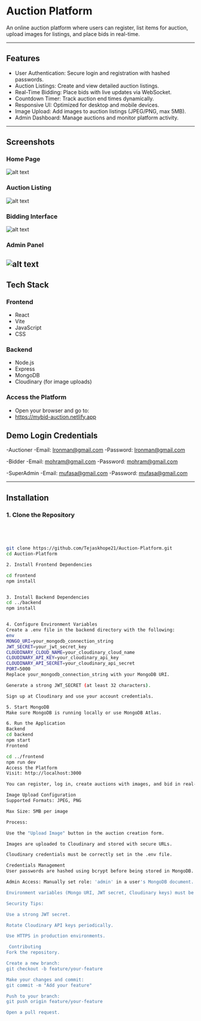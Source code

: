 # Auction Platform

An online auction platform where users can register, list items for auction, upload images for listings, and place bids in real-time.

---

## Features

- User Authentication: Secure login and registration with hashed passwords.
- Auction Listings: Create and view detailed auction listings.
- Real-Time Bidding: Place bids with live updates via WebSocket.
- Countdown Timer: Track auction end times dynamically.
- Responsive UI: Optimized for desktop and mobile devices.
- Image Upload: Add images to auction listings (JPEG/PNG, max 5MB).
- Admin Dashboard: Manage auctions and monitor platform activity.

---

## Screenshots



### Home Page
![alt text](frontend/screenshots/Home.png)
### Auction Listing
![alt text](frontend/screenshots/listing.png)
### Bidding Interface
![alt text](frontend/screenshots/biddingwind.png)
### Admin Panel
![alt text](frontend/screenshots/Admin.png)
---

## Tech Stack

### Frontend

- React
- Vite
- JavaScript
- CSS

### Backend

- Node.js
- Express
- MongoDB
- Cloudinary (for image uploads)


### Access the Platform
- Open your browser and go to:
- https://mybid-auction.netlify.app

## Demo Login Credentials

-Auctioner
-Email: Ironman@gmail.com
-Password: Ironman@gmail.com

-Bidder
-Email: mohram@gmail.com
-Password: mohram@gmail.com

-SuperAdmin
-Email: mufasa@gmail.com
-Password: mufasa@gmail.com

---

## Installation

### 1. Clone the Repository

```bash




git clone https://github.com/Tejaskhope21/Auction-Platform.git
cd Auction-Platform

2. Install Frontend Dependencies

cd frontend
npm install


3. Install Backend Dependencies
cd ../backend
npm install


4. Configure Environment Variables
Create a .env file in the backend directory with the following:
env
MONGO_URI=your_mongodb_connection_string
JWT_SECRET=your_jwt_secret_key
CLOUDINARY_CLOUD_NAME=your_cloudinary_cloud_name
CLOUDINARY_API_KEY=your_cloudinary_api_key
CLOUDINARY_API_SECRET=your_cloudinary_api_secret
PORT=5000
Replace your_mongodb_connection_string with your MongoDB URI.

Generate a strong JWT_SECRET (at least 32 characters).

Sign up at Cloudinary and use your account credentials.

5. Start MongoDB
Make sure MongoDB is running locally or use MongoDB Atlas.

6. Run the Application
Backend
cd backend
npm start
Frontend

cd ../frontend
npm run dev
Access the Platform
Visit: http://localhost:3000

You can register, log in, create auctions with images, and bid in real-time.

Image Upload Configuration
Supported Formats: JPEG, PNG

Max Size: 5MB per image

Process:

Use the "Upload Image" button in the auction creation form.

Images are uploaded to Cloudinary and stored with secure URLs.

Cloudinary credentials must be correctly set in the .env file.

Credentials Management
User passwords are hashed using bcrypt before being stored in MongoDB.

Admin Access: Manually set role: 'admin' in a user's MongoDB document.

Environment variables (Mongo URI, JWT secret, Cloudinary keys) must be stored in .env and not committed to version control.

Security Tips:

Use a strong JWT secret.

Rotate Cloudinary API keys periodically.

Use HTTPS in production environments.

 Contributing
Fork the repository.

Create a new branch:
git checkout -b feature/your-feature

Make your changes and commit:
git commit -m "Add your feature"

Push to your branch:
git push origin feature/your-feature

Open a pull request.
